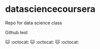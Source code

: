 # datasciencecoursera
Repo for data science class

Github test

:cat: :octocat: :cat: :octocat: :cat: :octocat:
